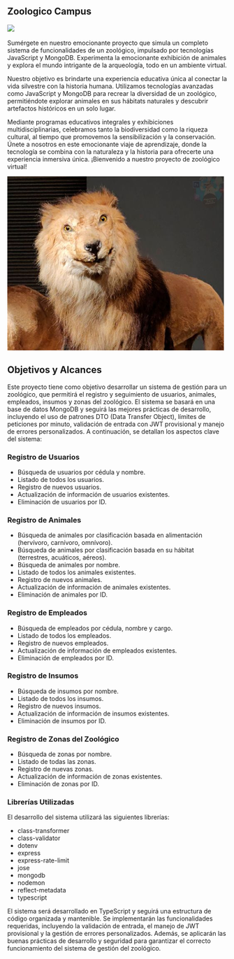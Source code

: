 ## Zoologico Campus 

![](https://raw.githubusercontent.com/Nirclaw/zoologico_campus/main/img/08-12-19-Las-5-de-El-Rey-Le%C3%B3n-1.jpg)

Sumérgete en nuestro emocionante proyecto que simula un completo sistema de funcionalidades de un zoológico, impulsado por tecnologías JavaScript y MongoDB. Experimenta la emocionante exhibición de animales y explora el mundo intrigante de la arqueología, todo en un ambiente virtual.

Nuestro objetivo es brindarte una experiencia educativa única al conectar la vida silvestre con la historia humana. Utilizamos tecnologías avanzadas como JavaScript y MongoDB para recrear la diversidad de un zoológico, permitiéndote explorar animales en sus hábitats naturales y descubrir artefactos históricos en un solo lugar.

Mediante programas educativos integrales y exhibiciones multidisciplinarias, celebramos tanto la biodiversidad como la riqueza cultural, al tiempo que promovemos la sensibilización y la conservación. Únete a nosotros en este emocionante viaje de aprendizaje, donde la tecnología se combina con la naturaleza y la historia para ofrecerte una experiencia inmersiva única. ¡Bienvenido a nuestro proyecto de zoológico virtual!

![](https://raw.githubusercontent.com/Nirclaw/zoologico_campus/main/img/Screenshot_from_2023-08-09_07-52-20.png)

## Objetivos y Alcances

Este proyecto tiene como objetivo desarrollar un sistema de gestión para un zoológico, que permitirá el registro y seguimiento de usuarios, animales, empleados, insumos y zonas del zoológico. El sistema se basará en una base de datos MongoDB y seguirá las mejores prácticas de desarrollo, incluyendo el uso de patrones DTO (Data Transfer Object), límites de peticiones por minuto, validación de entrada con JWT provisional y manejo de errores personalizados. A continuación, se detallan los aspectos clave del sistema:

### Registro de Usuarios

- Búsqueda de usuarios por cédula y nombre.
- Listado de todos los usuarios.
- Registro de nuevos usuarios.
- Actualización de información de usuarios existentes.
- Eliminación de usuarios por ID.

### Registro de Animales

- Búsqueda de animales por clasificación basada en alimentación (hervívoro, carnívoro, omnívoro).
- Búsqueda de animales por clasificación basada en su hábitat (terrestres, acuáticos, aéreos).
- Búsqueda de animales por nombre.
- Listado de todos los animales existentes.
- Registro de nuevos animales.
- Actualización de información de animales existentes.
- Eliminación de animales por ID.

### Registro de Empleados

- Búsqueda de empleados por cédula, nombre y cargo.
- Listado de todos los empleados.
- Registro de nuevos empleados.
- Actualización de información de empleados existentes.
- Eliminación de empleados por ID.

### Registro de Insumos

- Búsqueda de insumos por nombre.
- Listado de todos los insumos.
- Registro de nuevos insumos.
- Actualización de información de insumos existentes.
- Eliminación de insumos por ID.

### Registro de Zonas del Zoológico

- Búsqueda de zonas por nombre.
- Listado de todas las zonas.
- Registro de nuevas zonas.
- Actualización de información de zonas existentes.
- Eliminación de zonas por ID.

### Librerías Utilizadas

El desarrollo del sistema utilizará las siguientes librerías:

- class-transformer
- class-validator
- dotenv
- express
- express-rate-limit
- jose
- mongodb
- nodemon
- reflect-metadata
- typescript

El sistema será desarrollado en TypeScript y seguirá una estructura de código organizada y mantenible. Se implementarán las funcionalidades requeridas, incluyendo la validación de entrada, el manejo de JWT provisional y la gestión de errores personalizados. Además, se aplicarán las buenas prácticas de desarrollo y seguridad para garantizar el correcto funcionamiento del sistema de gestión del zoológico.
